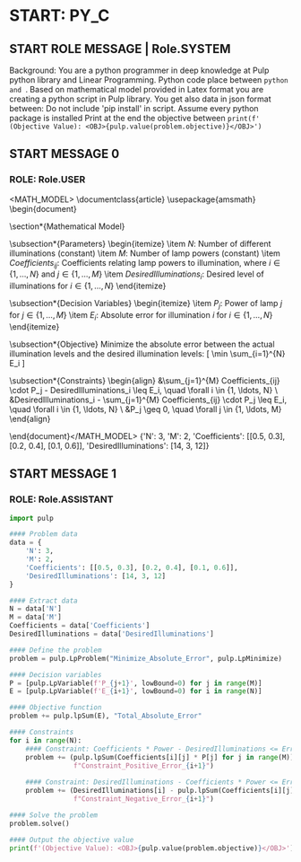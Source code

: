 # START: PY_C 
## START ROLE MESSAGE | Role.SYSTEM 
Background: You are a python programmer in deep knowledge at Pulp python library and Linear Programming. Python code place between ```python and ```. Based on mathematical model provided in Latex format you are creating a python script in Pulp library. You get also data in json format between: <DATA></DATA> Do not include 'pip install' in script. Assume every python package is installed Print at the end the objective between <OBJ></OBJ> `print(f' (Objective Value): <OBJ>{pulp.value(problem.objective)}</OBJ>')` 
## START MESSAGE 0 
### ROLE: Role.USER
<MATH_MODEL>
\documentclass{article}
\usepackage{amsmath}
\begin{document}

\section*{Mathematical Model}

\subsection*{Parameters}
\begin{itemize}
    \item $N$: Number of different illuminations (constant)
    \item $M$: Number of lamp powers (constant)
    \item $Coefficients_{ij}$: Coefficients relating lamp powers to illumination, where $i \in \{1, \ldots, N\}$ and $j \in \{1, \ldots, M\}$
    \item $DesiredIlluminations_i$: Desired level of illuminations for $i \in \{1, \ldots, N\}$
\end{itemize}

\subsection*{Decision Variables}
\begin{itemize}
    \item $P_j$: Power of lamp $j$ for $j \in \{1, \ldots, M\}$
    \item $E_i$: Absolute error for illumination $i$ for $i \in \{1, \ldots, N\}$
\end{itemize}

\subsection*{Objective}
Minimize the absolute error between the actual illumination levels and the desired illumination levels:
\[
\min \sum_{i=1}^{N} E_i
\]

\subsection*{Constraints}
\begin{align}
    &\sum_{j=1}^{M} Coefficients_{ij} \cdot P_j - DesiredIlluminations_i \leq E_i, \quad \forall i \in \{1, \ldots, N\} \\
    &DesiredIlluminations_i - \sum_{j=1}^{M} Coefficients_{ij} \cdot P_j \leq E_i, \quad \forall i \in \{1, \ldots, N\} \\
    &P_j \geq 0, \quad \forall j \in \{1, \ldots, M\}
\end{align}

\end{document}</MATH_MODEL>
<DATA>
{'N': 3, 'M': 2, 'Coefficients': [[0.5, 0.3], [0.2, 0.4], [0.1, 0.6]], 'DesiredIlluminations': [14, 3, 12]}</DATA>


## START MESSAGE 1 
### ROLE: Role.ASSISTANT
```python
import pulp

#### Problem data
data = {
    'N': 3,
    'M': 2,
    'Coefficients': [[0.5, 0.3], [0.2, 0.4], [0.1, 0.6]],
    'DesiredIlluminations': [14, 3, 12]
}

#### Extract data
N = data['N']
M = data['M']
Coefficients = data['Coefficients']
DesiredIlluminations = data['DesiredIlluminations']

#### Define the problem
problem = pulp.LpProblem("Minimize_Absolute_Error", pulp.LpMinimize)

#### Decision variables
P = [pulp.LpVariable(f'P_{j+1}', lowBound=0) for j in range(M)]
E = [pulp.LpVariable(f'E_{i+1}', lowBound=0) for i in range(N)]

#### Objective function
problem += pulp.lpSum(E), "Total_Absolute_Error"

#### Constraints
for i in range(N):
    #### Constraint: Coefficients * Power - DesiredIlluminations <= Error
    problem += (pulp.lpSum(Coefficients[i][j] * P[j] for j in range(M)) - DesiredIlluminations[i] <= E[i], 
                f"Constraint_Positive_Error_{i+1}")
    
    #### Constraint: DesiredIlluminations - Coefficients * Power <= Error
    problem += (DesiredIlluminations[i] - pulp.lpSum(Coefficients[i][j] * P[j] for j in range(M)) <= E[i],
                f"Constraint_Negative_Error_{i+1}")

#### Solve the problem
problem.solve()

#### Output the objective value
print(f'(Objective Value): <OBJ>{pulp.value(problem.objective)}</OBJ>')
```

